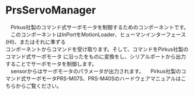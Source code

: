 PrsServoManager
===============
　Pirkus社製のコマンド式サーボモータを制御するためのコンポーネントです。  
　このコンポーネントはInPortをMotionLoader、ヒューマンインターフェース(HI)、またはそれに準ずる  
コンポーネントからコマンドを受け取ります。そして、コマンドをPirkus社製のコマンド式サーボモータ
に沿ったをものに変換をし、シリアルポートから出力することでサーボモータを制御します。  
　sensorからはサーボモータのパラメータが出力されます。
　Pirkus社製のコマンド式サーボモータPRS-M07S、PRS-M40Sのハードウェアマニュアルはこちらからご覧ください。  


